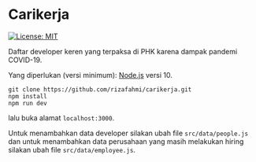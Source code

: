 # Carikerja

[![License: MIT](https://img.shields.io/badge/License-MIT-yellow.svg)](https://opensource.org/licenses/MIT)

Daftar developer keren yang terpaksa di PHK karena dampak pandemi COVID-19.

Yang diperlukan (versi minimum): [Node.js](https://nodejs.org) versi 10.

```shell
git clone https://github.com/rizafahmi/carikerja.git
npm install
npm run dev
```

lalu buka alamat `localhost:3000`.

Untuk menambahkan data developer silakan ubah file `src/data/people.js` dan untuk menambahkan data perusahaan yang masih melakukan hiring silakan ubah file `src/data/employee.js`.
